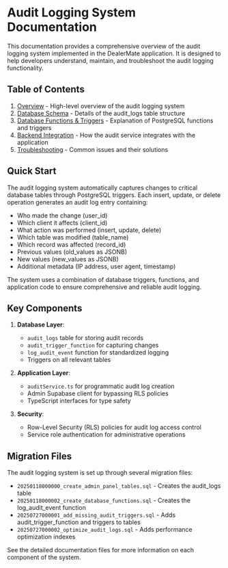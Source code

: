 # Audit Logging System Documentation

This documentation provides a comprehensive overview of the audit logging system implemented in the DealerMate application. It is designed to help developers understand, maintain, and troubleshoot the audit logging functionality.

## Table of Contents

1. [Overview](./overview.md) - High-level overview of the audit logging system
2. [Database Schema](./database-schema.md) - Details of the audit_logs table structure
3. [Database Functions & Triggers](./database-functions.md) - Explanation of PostgreSQL functions and triggers
4. [Backend Integration](./backend-integration.md) - How the audit service integrates with the application
5. [Troubleshooting](./troubleshooting.md) - Common issues and their solutions

## Quick Start

The audit logging system automatically captures changes to critical database tables through PostgreSQL triggers. Each insert, update, or delete operation generates an audit log entry containing:

- Who made the change (user_id)
- Which client it affects (client_id)
- What action was performed (insert, update, delete)
- Which table was modified (table_name)
- Which record was affected (record_id)
- Previous values (old_values as JSONB)
- New values (new_values as JSONB)
- Additional metadata (IP address, user agent, timestamp)

The system uses a combination of database triggers, functions, and application code to ensure comprehensive and reliable audit logging.

## Key Components

1. **Database Layer**:
   - `audit_logs` table for storing audit records
   - `audit_trigger_function` for capturing changes
   - `log_audit_event` function for standardized logging
   - Triggers on all relevant tables

2. **Application Layer**:
   - `auditService.ts` for programmatic audit log creation
   - Admin Supabase client for bypassing RLS policies
   - TypeScript interfaces for type safety

3. **Security**:
   - Row-Level Security (RLS) policies for audit log access control
   - Service role authentication for administrative operations

## Migration Files

The audit logging system is set up through several migration files:

- `20250118000000_create_admin_panel_tables.sql` - Creates the audit_logs table
- `20250118000002_create_database_functions.sql` - Creates the log_audit_event function
- `20250727000001_add_missing_audit_triggers.sql` - Adds audit_trigger_function and triggers to tables
- `20250727000002_optimize_audit_logs.sql` - Adds performance optimization indexes

See the detailed documentation files for more information on each component of the system.
